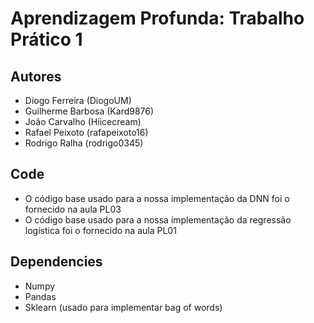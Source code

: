 # Aprendizagem Profunda: Trabalho Prático 1

## Autores

- Diogo Ferreira (DiogoUM)
- Guilherme Barbosa (Kard9876)
- João Carvalho (Hiicecream)
- Rafael Peixoto (rafapeixoto16)
- Rodrigo Ralha (rodrigo0345)

## Code

- O código base usado para a nossa implementação da DNN foi o fornecido na aula PL03
- O código base usado para a nossa implementação da regressão logística foi o fornecido na aula PL01


## Dependencies

- Numpy
- Pandas
- Sklearn (usado para implementar bag of words)
